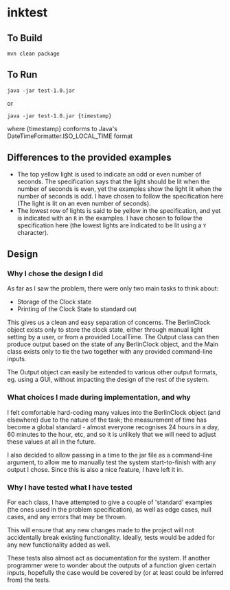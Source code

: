 # inktest

## To Build

`mvn clean package`

## To Run

`java -jar test-1.0.jar`

or

`java -jar test-1.0.jar {timestamp}`

where {timestamp} conforms to Java's DateTimeFormatter.ISO_LOCAL_TIME format

## Differences to the provided examples

- The top yellow light is used to indicate an odd or even number of seconds. The specification says that the light should be lit when the number of seconds is even, yet the examples show the light lit when the number of seconds is odd. I have chosen to follow the specification here (The light is lit on an even number of seconds).
- The lowest row of lights is said to be yellow in the specification, and yet is indicated with an `R` in the examples. I have chosen to follow the specification here (the lowest lights are indicated to be lit using a `Y` character).

## Design

### Why I chose the design I did

As far as I saw the problem, there were only two main tasks to think about:
- Storage of the Clock state
- Printing of the Clock State to standard out

This gives us a clean and easy separation of concerns. The BerlinClock object exists only to store the clock state, either through manual light setting by a user, or from a provided LocalTime. The Output class can then produce output based on the state of any BerlinClock object, and the Main class exists only to tie the two together with any provided command-line inputs.

The Output object can easily be extended to various other output formats, eg. using a GUI, without impacting the design of the rest of the system.

### What choices I made during implementation, and why

I felt comfortable hard-coding many values into the BerlinClock object (and elsewhere) due to the nature of the task; the measurement of time has become a global standard - almost everyone recognises 24 hours in a day, 60 minutes to the hour, etc, and so it is unlikely that we will need to adjust these values at all in the future.

I also decided to allow passing in a time to the jar file as a command-line argument, to allow me to manually test the system start-to-finish with any output I chose. Since this is also a nice feature, I have left it in.

### Why I have tested what I have tested

For each class, I have attempted to give a couple of 'standard' examples (the ones used in the problem specification), as well as edge cases, null cases, and any errors that may be thrown.

This will ensure that any new changes made to the project will not accidentally break existing functionality. Ideally, tests would be added for any new functionality added as well.

These tests also almost act as documentation for the system. If another programmer were to wonder about the outputs of a function given certain inputs, hopefully the case would be covered by (or at least could be inferred from) the tests.
